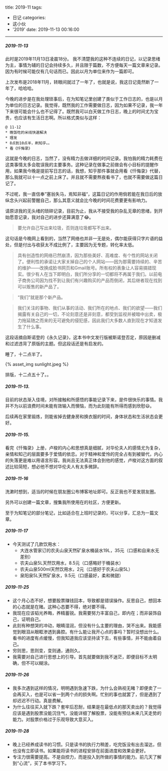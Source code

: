 title: 2019-11
tags:
  - 日记
categories:
  - 这小伙
  - '2019'
date: 2019-11-13 00:16:00
---
##### 2019-11-13

此时是2019年11月13日凌晨18分。
我不清楚我的这种不连续的日记，以记录思绪为主，事情为辅的日记会持续多久，并且限于篇数，不方便每天一篇文章来记录。因为有时候可能仅有几句话而已。因此以月为单位来作为一篇即可。

上次发布是2018年11月，转眼间就过了一年了，也就是说，我这日记竟然断了一年了，哈哈哈。

今晚的进步是在我处理琐事后，在为知笔记里创建了类似于工作日志的，也是以月为单位的日志记录。我觉得，既然我的工作需要做日志，因为如果不记录，我一年下来很可能会什么也不记得了。既然我可以白天做工作日志，晚上的时间尤为宝贵，也应该有生活日志啊。所以格式类似与这样：
```
@ 11-12
* 晚饭吃的米线快速解决
* 理发
* 8点到10点半，刷知乎。。
* 看《忏悔录》
```
这就是今晚的日志，当然了，没有精力去做详细的时间记录。我怕我的精力耗费在这类事情太多会耽误我的主要事务。这种记录在做事之前做会有小目标的提醒作用，如果我今晚是提前写日志的话，我想，知乎那件事就会用看《忏悔录》代替，那么我就可以十一点之前上床了。并且就不需要熬夜看书了，也就不需要做这篇日记了。

不过呢，我一直信奉”塞翁失马，焉知非福“，这篇日记的作用倘若能在我日后的放纵念头兴起前警醒自己，那么其意义就会比今晚的时间花费要更有影响力。

请原谅我的无头绪的琐碎记录，目前为止，我从不接受我的杂乱无章的思绪，到开始愿意记录，我对自己的进步还算满意了:joy:。

> 要允许自己写出来垃圾，否则连垃圾都写不出来。

这句话是今晚网上看到的，当然了网络也并非一无是处，偶尔能获得只字片语的益处，但是付出与收获太不成比例了，主要因为无专题，转化率太低。

> 具有创造性的网络已然崩溃，因为那些美好、高难度、有个性的网站关闭了。便利性的承诺让大家关掉自己的个人网站——因为那需要持续的、辛苦的维护——改换成脸书网页和Gmail账号。所有权的表象让人容易搞错现实。很少有人在当下即明白，我们所分享的一切都将不再属于我们。以前电子商务公司因为找不到让我们有兴趣购买的产品而倒闭，其后继者现在找到可以贩售的新产品了。

> “我们”就是那个新产品。

> 我们关注的事物、我们从事的活动、我们所在的地点、我们的欲望——我们揭露有关自己的一切，不论刻意还是非刻意，都受到监视并被暗中出卖，极力拖延随之而来的无可避免的侵犯感，因此我们大多数人直到现在才知道发生了什么事。 

这段话摘自斯诺登的《永久记录》，这本书中文发行版被斯诺登否定，原因是删减和过滤违背了原版的主题。但这段话还是有启发的。

睡了，十二点半了。

{% asset_img sunlight.jpeg %}

排版，十二点五十了。。

##### 2019-11-13.

目前的状态渐入佳境，对所接触和所感悟的事能记录下来，是件很快乐的事情。我并不为以前浪费时间未能有效输入而懊恼，而为此刻能有所得而感到欣慰:smiley:。

后续再在家里锻炼，则能省掉去健身房和换衣服的时间，身体状态和生活状态会更好。

##### 2019-11-15.

看完《忏悔录》上册，卢梭的内心和思想真是细腻，对华伦夫人的感情尤为复杂，亲情和知己的层面要多于爱情的依恋。对于精神和爱怜的完全占有到被替代，内心的失落更是难以用语言形容。我尚且无法真正体会到他的感觉，卢梭对这方面的叙述比较简短，想必他不想对华伦夫人有太多微辞。

##### 2019-11-16

洗漱时想到，适当的时候在朋友圈公布博客地址即可。反正我也不爱发朋友圈。

另外可以创建一篇文章，搜集我所使用在的社区，方便更新。

至于为知笔记的部分笔记，比如适合在上班时记录的，可以分享，汇总为一篇文章。

##### 2019-11-17
* 今天测试了几款饮用水：
  * 大连水管家订的农夫山泉天然矿泉水桶装水19L，35元（口感和自来水无差别）
  * 农夫山泉5L天然饮用水，8.5元（口感略好于桶装水）
  * 农夫山泉500ml天然饮用水，2元（口感好于农夫山泉5L）
  * 泉阳泉5L天然矿泉水，9.5元（口感最好，柔和微甜）
  
##### 2019-11-25
* 这个月心态不好，想要股票赚钱回本，导致都是错误操作。反思自己，想回本的心态就是在赌。这种心态要不得，绝对要不得。
* 我现在应该韬光养晦，养精蓄锐。我需要努力丰富自己，即内在；而非装饰自己，证明自己。
* 此刻有种想哭的冲动，眼睛湿润，但没有什么主要的理由，哭不出来。我能感觉到眼泪从眼眶渗透到鼻腔。有什么能让我开心点的事吗？暂时没想出什么。看书的进度有点缓慢，但我知道我应该坚持读下去，有些事情，并不能由着自己。
* 穷则思，思则变，变则通，通则久。
* 我需要对自己进行思想上的引导。首先就要做到我不迷茫，即便目标不太明确，但不可以糊涂。

##### 2019-11-26
* 我多次遇到这样的情况，明明遇到急速下跌，为什么会熟视无睹？即便卖了一会再买入，也是可以省一到两个点的损失啊。忙别的事也就罢了，但是遇到了却迟迟不行动。真是费解。
* 为什么往往买入就下跌？套牢后忍耐，结果是在最低点的那天卖出的？我觉得应该是遇到股票没能沉住气，没能详细了解股票，没能有预估未来几天走势的能力。对股票价格过于乐观导致大意买入。

##### 2019-11-28
* 晚上已经养成读书的习惯。只是读书的执行力稍差，吃完饭没有出去溜达，但也没有立即读书。如果能将读书的进程安排在前面进度和效果会更好。
* 专注力很需要提高。不是自控力，而是投入到所做的事情的能力。前几天了解到“心流”，买了本书学习下。
